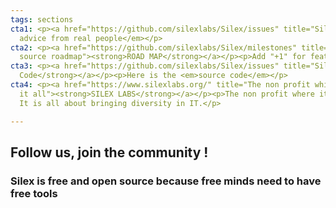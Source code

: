 ```yaml
---
tags: sections
cta1: <p><a href="https://github.com/silexlabs/Silex/issues" title="Silex forums"><strong>FORUMS</strong></a></p><p><em>Real
  advice from real people</em></p>
cta2: <p><a href="https://github.com/silexlabs/Silex/milestones" title="Silex open
  source roadmap"><strong>ROAD MAP</strong></a></p><p>Add "+1" for features you like</p>
cta3: <p><a href="https://github.com/silexlabs/Silex/issues" title="Silex forums"><strong>Source
  Code</strong></a></p><p>Here is the <em>source code</em></p>
cta4: <p><a href="https://www.silexlabs.org/" title="The non profit which started
  it all"><strong>SILEX LABS</strong></a></p><p>The non profit where it all started.
  It is all about bringing diversity in IT.</p>

---
```

## **Follow us, join the community !**

### Silex is free and open source because free minds need to have free tools